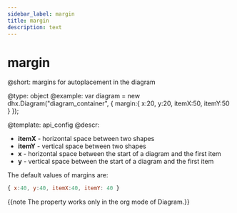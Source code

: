 ```yaml
---
sidebar_label: margin
title: margin
description: text
---
```


# margin

@short: margins for autoplacement in the diagram
	

@type: object
@example:
var diagram = new dhx.Diagram("diagram_container", { 
    margin:{
        x:20, y:20,
        itemX:50, itemY:50
    }
});



@template:	api_config
@descr:

- **itemX** - horizontal space between two shapes
- **itemY** - vertical space between two shapes
- **x** - horizontal space between the start of a diagram and the first item
- **y** - vertical space between the start of a diagram and the first item

The default values of margins are: 

~~~js
{ x:40, y:40, itemX:40, itemY: 40 }
~~~

{{note The property works only in the org mode of Diagram.}}